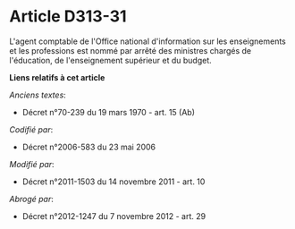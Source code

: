 # Article D313-31

L'agent comptable de l'Office national d'information sur les enseignements et les professions est nommé par arrêté des
ministres chargés de l'éducation, de l'enseignement supérieur et du budget.

**Liens relatifs à cet article**

_Anciens textes_:

  - Décret n°70-239 du 19 mars 1970 - art. 15 (Ab)

_Codifié par_:

  - Décret n°2006-583 du 23 mai 2006

_Modifié par_:

  - Décret n°2011-1503 du 14 novembre 2011 - art. 10

_Abrogé par_:

  - Décret n°2012-1247 du 7 novembre 2012 - art. 29

